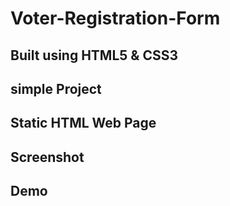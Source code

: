 # Voter-Registration-Form

## Built using HTML5 & CSS3

## simple Project 
## Static HTML Web Page

## Screenshot

## Demo
